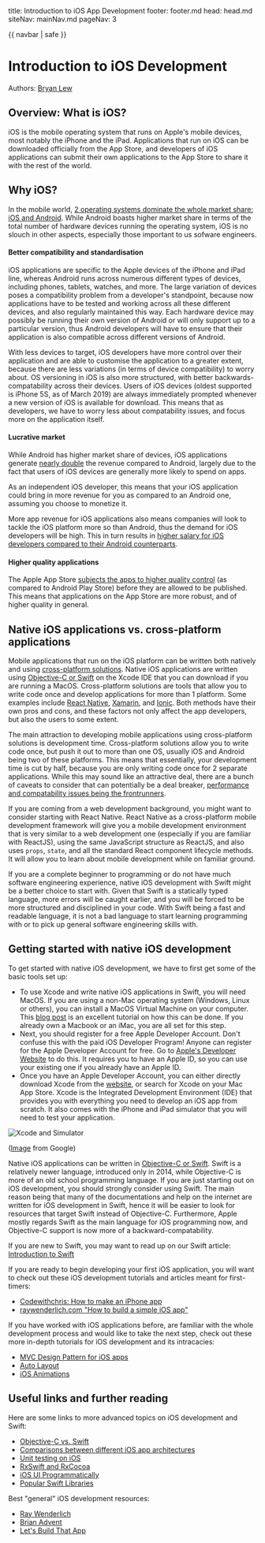 <frontmatter>
  title: Introduction to iOS App Development
  footer: footer.md
  head: head.md
  siteNav: mainNav.md
  pageNav: 3
</frontmatter>

{{ navbar | safe }}

<div class="website-content">

# Introduction to iOS Development

Authors: [Bryan Lew](https://github.com/blewjy)

## Overview: What is iOS?

iOS is the mobile operating system that runs on Apple's mobile devices, most notably the iPhone and the iPad. Applications that run on iOS can be downloaded officially from the App Store, and developers of iOS applications can submit their own applications to the App Store to share it with the rest of the world. 

## Why iOS?

In the mobile world, [2 operating systems dominate the whole market share: iOS and Android](https://www.theverge.com/2017/2/16/14634656/android-ios-market-share-blackberry-2016). While Android boasts higher market share in terms of the total number of hardware devices running the operating system, iOS is no slouch in other aspects, especially those important to us sofware engineers.

#### Better compatibility and standardisation

iOS applications are specific to the Apple devices of the iPhone and iPad line, whereas Android runs across numerous different types of devices, including phones, tablets, watches, and more. The large variation of devices poses a compatibility problem from a developer's standpoint, because now applications have to be tested and working across all these different devices, and also regularly maintained this way. Each hardware device may possibly be running their own version of Android or will only support up to a particular version, thus Android developers will have to ensure that their application is also compatible across different versions of Android.

With less devices to target, iOS developers have more control over their application and are able to customise the application to a greater extent, because there are less variations (in terms of device compatibility) to worry about. OS versioning in iOS is also more structured, with better backwards-compatability across their devices. Users of iOS devices (oldest supported is iPhone 5S, as of March 2019) are always immediately prompted whenever a new version of iOS is available for download. This means that as developers, we have to worry less about compatability issues, and focus more on the application itself.

#### Lucrative market

While Android has higher market share of devices, iOS applications generate [nearly double](https://techcrunch.com/2018/07/16/apples-app-store-revenue-nearly-double-that-of-google-play-in-first-half-of-2018/) the revenue compared to Android, largely due to the fact that users of iOS devices are generally more likely to spend on apps.

As an independent iOS developer, this means that your iOS application could bring in more revenue for you as compared to an Android one, assuming you choose to monetize it. 

More app revenue for iOS applications also means companies will look to tackle the iOS platform more so than Android, thus the demand for iOS developers will be high. This in turn results in [higher salary for iOS developers compared to their Android counterparts](https://www.fiercewireless.com/developer/ios-developers-earn-roughly-10k-more-than-android-counterparts-study-shows).

#### Higher quality applications

The Apple App Store [subjects the apps to higher quality control](https://developer.apple.com/app-store/review/) (as compared to Android Play Store) before they are allowed to be published. This means that applications on the App Store are more robust, and of higher quality in general.

## Native iOS applications vs. cross-platform applications

Mobile applications that run on the iOS platform can be written both natively and using [cross-platform solutions](http://www.businessofapps.com/guide/cross-platform-mobile-app-development/). Native iOS applications are written using [Objective-C or Swift](https://android.jlelse.eu/objective-c-or-swift-which-technology-to-learn-for-ios-app-development-3c681d1a05ac) on the Xcode IDE that you can download if you are running a MacOS. Cross-platform solutions are tools that allow you to write code once and develop applications for more than 1 platform. Some examples include [React Native](https://facebook.github.io/react-native/), [Xamarin](https://visualstudio.microsoft.com/xamarin/), and [Ionic](https://ionicframework.com/). Both methods have their own pros and cons, and these factors not only affect the app developers, but also the users to some extent.

The main attraction to developing mobile applications using cross-platform solutions is development time. Cross-platform solutions allow you to write code once, but push it out to more than one OS, usually iOS and Android being two of these platforms. This means that essentially, your development time is cut by half, because you are only writing code once for 2 separate applications. While this may sound like an attractive deal, there are a bunch of caveats to consider that can potentially be a deal breaker, [performance and compatability issues being the frontrunners](https://codeburst.io/native-vs-cross-platform-app-development-pros-and-cons-49f397bb38ac).

If you are coming from a web development background, you might want to consider starting with React Native. React Native as a cross-platform mobile development framework will give you a mobile development environment that is very similar to a web development one (especially if you are familiar with ReactJS), using the same JavaScript structure as ReactJS, and also uses `props`, `state`, and all the standard React component lifecycle methods. It will allow you to learn about mobile development while on familiar ground.

If you are a complete beginner to programming or do not have much software engineering experience, native iOS development with Swift might be a better choice to start with. Given that Swift is a statically typed language, more errors will be caught earlier, and you will be forced to be more structured and disciplined in your code. With Swift being a fast and readable language, it is not a bad language to start learning programming with or to pick up general software engineering skills with.

## Getting started with native iOS development

To get started with native iOS development, we have to first get some of the basic tools set up:

- To use Xcode and write native iOS applications in Swift, you will need MacOS. If you are using a non-Mac operating system (Windows, Linux or others), you can install a MacOS Virtual Machine on your computer. This [blog post](https://medium.com/@twister.mr/installing-macos-to-virtualbox-1fcc5cf22801) is an excellent tutorial on how this can be done. If you already own a Macbook or an iMac, you are all set for this step.
- Next, you should register for a free Apple Developer Account. Don't confuse this with the paid iOS Developer Program! Anyone can register for the Apple Developer Account for free. Go to [Apple's Developer Website](https://developer.apple.com/register/) to do this. It requires you to have an Apple ID, so you can use your existing one if you already have an Apple ID.
- Once you have an Apple Developer Account, you can either directly download Xcode from the [website](https://developer.apple.com/xcode/), or search for Xcode on your Mac App Store. Xcode is the Integrated Development Environment (IDE) that provides you with everything you need to develop an iOS app from scratch. It also comes with the iPhone and iPad simulator that you will need to test your application.

![Xcode and Simulator](https://insights.dice.com/wp-content/uploads/2018/06/Xcode-Mac-iPad-Apple-Dice.png)

([Image](https://insights.dice.com/wp-content/uploads/2018/06/Xcode-Mac-iPad-Apple-Dice.png) from Google)

Native iOS applications can be written in [Objective-C or Swift](https://android.jlelse.eu/objective-c-or-swift-which-technology-to-learn-for-ios-app-development-3c681d1a05ac). Swift is a relatively newer language, introduced only in 2014, while Objective-C is more of an old school programming language. If you are just starting out on iOS development, you should strongly consider using Swift. The main reason being that many of the documentations and help on the internet are written for iOS development in Swift, hence it will be easier to look for resources that target Swift instead of Objective-C. Furthermore, Apple mostly regards Swift as the main language for iOS programming now, and Objective-C support is now more of a backward-compatability. 

If you are new to Swift, you may want to read up on our Swift article: [Introduction to Swift]({{baseUrl}}/contents/swift/welcome-to-swift.html)

If you are ready to begin developing your first iOS application, you will want to check out these iOS development tutorials and articles meant for first-timers:
- [Codewithchris: How to make an iPhone app](https://codewithchris.com/how-to-make-an-iphone-app/)
- [raywenderlich.com "How to build a simple iOS app"](https://www.raywenderlich.com/3114-ios-tutorial-how-to-create-a-simple-iphone-app-part-1-3)

If you have worked with iOS applications before, are familiar with the whole development process and would like to take the next step, check out these more in-depth tutorials for iOS development and its intracacies:
- [MVC Design Pattern for iOS apps](https://www.raywenderlich.com/1073-model-view-controller-mvc-in-ios-a-modern-approach)
- [Auto Layout](https://www.raywenderlich.com/443-auto-layout-tutorial-in-ios-11-getting-started)
- [iOS Animations](https://www.raywenderlich.com/363-ios-animation-tutorial-getting-started)

## Useful links and further reading

Here are some links to more advanced topics on iOS development and Swift:
- [Objective-C vs. Swift](https://www.altexsoft.com/blog/engineering/swift-vs-objective-c-out-with-the-old-in-with-the-new/)
- [Comparisons between different iOS app architectures](https://academy.realm.io/posts/krzysztof-zablocki-mDevCamp-ios-architecture-mvvm-mvc-viper/)
- [Unit testing on iOS](https://www.toptal.com/qa/how-to-write-testable-code-and-why-it-matters)
- [RxSwift and RxCocoa](https://www.raywenderlich.com/900-getting-started-with-rxswift-and-rxcocoa)
- [iOS UI Programmatically](https://fluffy.es/intro-to-creating-ui-in-code-1/)
- [Popular Swift Libraries](https://www.codementor.io/kuprenkoauthor/top-10-swift-libraries-from-github-that-are-worth-using-k8g8gifph)

Best "general" iOS development resources:
- [Ray Wenderlich](https://www.raywenderlich.com/ios)
- [Brian Advent](https://www.youtube.com/channel/UCysEngjfeIYapEER9K8aikw)
- [Let's Build That App](https://www.youtube.com/channel/UCuP2vJ6kRutQBfRmdcI92mA)

</div>
